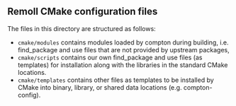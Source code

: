 ## Remoll CMake configuration files

The files in this directory are structured as follows:
- `cmake/modules` contains modules loaded by compton during building, i.e. find_package 
  and use files that are not provided by upstream packages,
- `cmake/scripts` contains our own find_package and use files (as templates) for
  installation along with the libraries in the standard CMake locations.
- `cmake/templates` contains other files as templates to be installed by CMake into
  binary, library, or shared data locations (e.g. compton-config).
